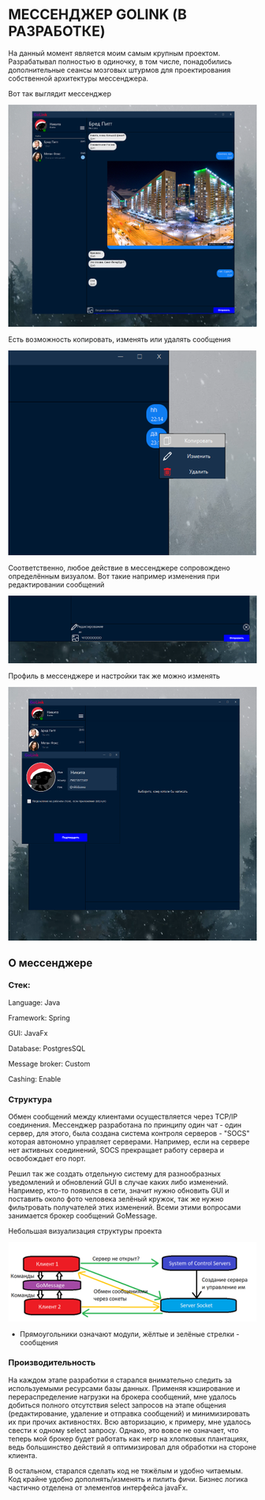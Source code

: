 # МЕССЕНДЖЕР GOLINK (В РАЗРАБОТКЕ)
На данный момент является моим самым крупным проектом. Разрабатывал полностью в одиночку, в том числе, понадобились дополнительные сеансы мозговых штурмов для проектирования собственной архитектуры мессенджера.

Вот так выглядит мессенджер

![screen.png](src%2Fmain%2Fresources%2Fimg%2Fscreen.png)

Есть возможность копировать, изменять или удалять сообщения

![screen2.png](src%2Fmain%2Fresources%2Fimg%2Fscreen2.png)

Соответственно, любое действие в мессенджере сопровождено определённым визуалом. Вот такие например изменения при редактировании сообщений

![screen3.png](src%2Fmain%2Fresources%2Fimg%2Fscreen3.png)

Профиль в мессенджере и настройки так же можно изменять

![screen4.png](src%2Fmain%2Fresources%2Fimg%2Fscreen4.png)

## О мессенджере
### Стек:

Language: Java

Framework: Spring

GUI: JavaFx

Database: PostgresSQL

Message broker: Custom

Cashing: Enable

### Структура

Обмен сообщений между клиентами осуществляется через TCP/IP соединения. Мессенджер разработана по принципу один чат - один сервер, для этого, была создана система контроля серверов - "SOCS" которая автономно управляет серверами. Например, если на сервере нет активных соединений, SOCS прекращает работу сервера и освобождает его порт.

Решил так же создать отдельную систему для разнообразных уведомлений и обновлений GUI в случае каких либо изменений. Например, кто-то появился в сети, значит нужно обновить GUI и поставить около фото человека зелёный кружок, так же нужно фильтровать получателей этих изменений. Всеми этими вопросами занимается брокер сообщений GoMessage.

Небольшая визуализация структуры проекта

![GoLinkStructure.png](src%2Fmain%2Fresources%2Fimg%2FGoLinkStructure.png)
* Прямоугольники означают модули, жёлтые и зелёные стрелки - сообщения

### Производительность
На каждом этапе разработки я старался внимательно следить за используемыми ресурсами базы данных. Применяя кэширование и перераспределение нагрузки на брокера сообщений, мне удалось добиться полного отсутствия select запросов на этапе общения (редактирование, удаление и отправка сообщений) и минимизировать их при прочих активностях. Всю авторизацию, к примеру, мне удалось свести к одному select запросу. Однако, это вовсе не означает, что теперь мой брокер будет работать как негр на хлопковых плантациях, ведь большинство действий я оптимизировал для обработки на стороне клиента.

В остальном, старался сделать код не тяжёлым и удобно читаемым. Код крайне удобно дополнять/изменять и пилить фичи. Бизнес логика частично отделена от элементов интерфейса javaFx. 